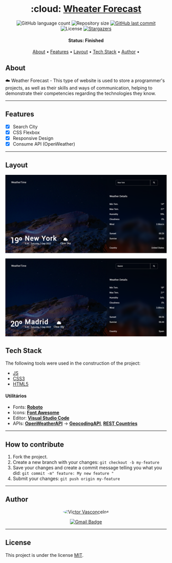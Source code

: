 <h1 align="center">
   :cloud: <a href="#"> Wheater Forecast </a>
</h1>

<p align="center">
  <img alt="GitHub language count" src="https://img.shields.io/github/languages/count/vicTor8g/weather-forecast?color=%2304D361">

  <img alt="Repository size" src="https://img.shields.io/github/repo-size/vicTor8g/weather-forecast">
  
  <a href="https://github.com/vicTor8g/weather-forecast/commits/master">
    <img alt="GitHub last commit" src="https://img.shields.io/github/last-commit/vicTor8g/weather-forecast">
  </a>
    
   <img alt="License" src="https://img.shields.io/badge/license-MIT-brightgreen">
   <a href="https://github.com/vicTor8g/weather-forecast/stargazers">
    <img alt="Stargazers" src="https://img.shields.io/github/stars/vicTor8g/weather-forecast?style=social">
  </a> 
</p>


<h4 align="center"> 
	 Status: Finished
</h4>

<p align="center">
 <a href="#about">About</a> •
 <a href="#features">Features</a> •
 <a href="#layout">Layout</a> • 
 <a href="#tech-stack">Tech Stack</a> •  
 <a href="#author">Author</a> • 

</p>


## About

:cloud: Weather Forecast - This type of website is used to store a programmer's projects, as well as their skills and ways of communication, helping to demonstrate their competencies regarding the technologies they know.

---

## Features

- [x] Search City
- [x] CSS Flexbox
- [x] Responsive Design
- [x] Consume API (OpenWeather)

---

## Layout

<p align="center">
  <img alt="Design Image" title="Layout Web" src="./src/images/design/design_web_one.png" width="800px">
</p>

<p align="center">
  <img alt="Design Image" title="Layout Web" src="./src/images/design/design_web_two.png" width="800px">
</p>

## Tech Stack

The following tools were used in the construction of the project:

- [JS](https://developer.mozilla.org/en-US/docs/Web/JavaScript)
- [CSS3](https://developer.mozilla.org/en-US/docs/Web/CSS)
- [HTML5](https://developer.mozilla.org/en-US/docs/Web/HTML)

#### [](https://github.com/tgmarinho/Ecoleta#utilit%C3%A1rios)**Utilitários**

-   Fonts:  **[Roboto](https://fonts.google.com/specimen/Roboto?query=Roboto)**
-   Icons:  **[Font Awesome](https://fontawesome.com/)**
-   Editor:  **[Visual Studio Code](https://code.visualstudio.com/)**
-   APIs: **[OpenWeatherAPI](https://openweathermap.org/current)** -> **[GeocodingAPI](https://openweathermap.org/api/geocoding-api)**, **[REST Countries](https://restcountries.com/#rest-countries)**


---

## How to contribute

1. Fork the project.
2. Create a new branch with your changes: `git checkout -b my-feature`
3. Save your changes and create a commit message telling you what you did: `git commit -m" feature: My new feature "`
4. Submit your changes: `git push origin my-feature`

---

## Author

<div align="center">
    <a href="https://github.com/VicTor8g">
    <img style="border-radius: 50%;" src="https://avatars.githubusercontent.com/u/105883498?s=400&u=36663b4f2a29aa2a8057e31b96803ea401b36396&v=4" width="200px;" alt="Victor Vasconcelos"/>

[![Gmail Badge](https://img.shields.io/badge/-victorprogramadorvasconcelos@gmail.com-c14438?style=flat-square&logo=Gmail&logoColor=white&link=mailto:victorprogramadorvasconcelos@gmail.com)](mailto:developervasconcelos@gmail.com)
</div>

---

## License

This project is under the license [MIT](./LICENSE).

